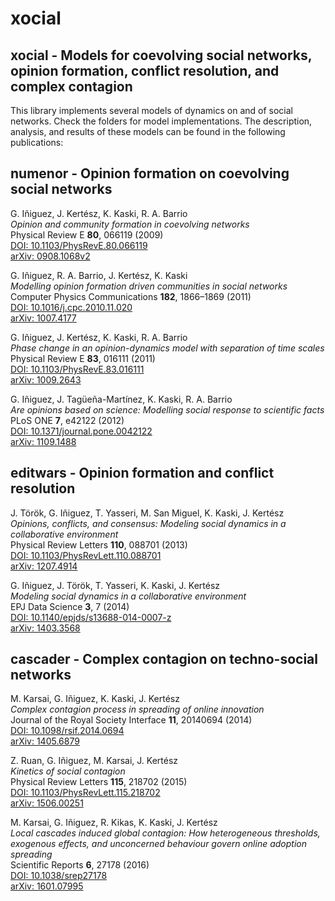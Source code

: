 # xocial

## xocial - Models for coevolving social networks, opinion formation, conflict resolution, and complex contagion

This library implements several models of dynamics on and of social networks. Check the folders for model implementations. The description, analysis, and results of these models can be found in the following publications:

## numenor - Opinion formation on coevolving social networks

G. Iñiguez, J. Kertész, K. Kaski, R. A. Barrio  
*Opinion and community formation in coevolving networks*  
Physical Review E **80**, 066119 (2009)  
[DOI: 10.1103/PhysRevE.80.066119](http://link.aps.org/doi/10.1103/PhysRevE.80.066119)  
[arXiv: 0908.1068v2](https://arxiv.org/abs/0908.1068v2)

G. Iñiguez, R. A. Barrio, J. Kertész, K. Kaski  
*Modelling opinion formation driven communities in social networks*  
Computer Physics Communications **182**, 1866–1869 (2011)  
[DOI: 10.1016/j.cpc.2010.11.020](http://dx.doi.org/10.1016/j.cpc.2010.11.020)  
[arXiv: 1007.4177](https://arxiv.org/abs/1007.4177)

G. Iñiguez, J. Kertész, K. Kaski, R. A. Barrio  
*Phase change in an opinion-dynamics model with separation of time scales*  
Physical Review E **83**, 016111 (2011)  
[DOI: 10.1103/PhysRevE.83.016111](http://link.aps.org/doi/10.1103/PhysRevE.83.016111)  
[arXiv: 1009.2643](https://arxiv.org/abs/1009.2643)

G. Iñiguez, J. Tagüeña-Martínez, K. Kaski, R. A. Barrio  
*Are opinions based on science: Modelling social response to scientific facts*  
PLoS ONE **7**, e42122 (2012)  
[DOI: 10.1371/journal.pone.0042122](https://doi.org/10.1371/journal.pone.0042122)  
[arXiv: 1109.1488](https://arxiv.org/abs/1109.1488)

## editwars - Opinion formation and conflict resolution

J. Török, G. Iñiguez, T. Yasseri, M. San Miguel, K. Kaski, J. Kertész  
*Opinions, conflicts, and consensus: Modeling social dynamics in a collaborative environment*  
Physical Review Letters **110**, 088701 (2013)  
[DOI: 10.1103/PhysRevLett.110.088701](http://link.aps.org/doi/10.1103/PhysRevLett.110.088701)  
[arXiv: 1207.4914](https://arxiv.org/abs/1207.4914)

G. Iñiguez, J. Török, T. Yasseri, K. Kaski, J. Kertész  
*Modeling social dynamics in a collaborative environment*  
EPJ Data Science **3**, 7 (2014)  
[DOI: 10.1140/epjds/s13688-014-0007-z](http://dx.doi.org/10.1140/epjds/s13688-014-0007-z)  
[arXiv: 1403.3568](https://arxiv.org/abs/1403.3568)

## cascader - Complex contagion on techno-social networks

M. Karsai, G. Iñiguez, K. Kaski, J. Kertész  
*Complex contagion process in spreading of online innovation*  
Journal of the Royal Society Interface **11**, 20140694 (2014)  
[DOI: 10.1098/rsif.2014.0694](http://dx.doi.org/10.1098/rsif.2014.0694)  
[arXiv: 1405.6879](https://arxiv.org/abs/1405.6879)

Z. Ruan, G. Iñiguez, M. Karsai, J. Kertész  
*Kinetics of social contagion*  
Physical Review Letters **115**, 218702 (2015)  
[DOI: 10.1103/PhysRevLett.115.218702](http://dx.doi.org/10.1103/PhysRevLett.115.218702)  
[arXiv: 1506.00251](https://arxiv.org/abs/1506.00251)

M. Karsai, G. Iñiguez, R. Kikas, K. Kaski, J. Kertész  
*Local cascades induced global contagion: How heterogeneous thresholds, exogenous effects, and unconcerned behaviour govern online adoption spreading*  
Scientific Reports **6**, 27178 (2016)  
[DOI: 10.1038/srep27178](http://dx.doi.org/10.1038/srep27178)  
[arXiv: 1601.07995](https://arxiv.org/abs/1601.07995)
